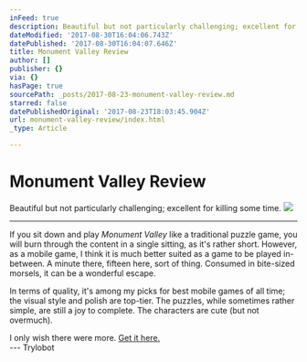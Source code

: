 ```yaml
---
inFeed: true
description: Beautiful but not particularly challenging; excellent for killing some time.
dateModified: '2017-08-30T16:04:06.743Z'
datePublished: '2017-08-30T16:04:07.646Z'
title: Monument Valley Review
author: []
publisher: {}
via: {}
hasPage: true
sourcePath: _posts/2017-08-23-monument-valley-review.md
starred: false
datePublishedOriginal: '2017-08-23T18:03:45.904Z'
url: monument-valley-review/index.html
_type: Article

---
```

# Monument Valley Review

Beautiful but not particularly challenging; excellent for killing some time.
![](https://the-grid-user-content.s3-us-west-2.amazonaws.com/e340cd32-0edb-4c8c-b9fc-5228153a3daf.jpg)

---

If you sit down and play _Monument Valley_ like a traditional puzzle game, you will burn through the content in a single sitting, as it's rather short. However, as a mobile game, I think it is much better suited as a game to be played in-between. A minute there, fifteen here, sort of thing. Consumed in bite-sized morsels, it can be a wonderful escape.

In terms of quality, it's among my picks for best mobile games of all time; the visual style and polish are top-tier. The puzzles, while sometimes rather simple, are still a joy to complete. The characters are cute (but not overmuch).

I only wish there were more. [Get it here.][0]  
--- Trylobot

[0]: https://play.google.com/store/apps/details?id=com.ustwo.monumentvalley&hl=en